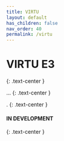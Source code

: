 ```yaml
---
title: VIRTU
layout: default
has_children: false
nav_order: 40
permalink: /virtu
---
```

# VIRTU E3
{: .text-center }

...
{: .text-center }

.
{: .text-center }

#### IN DEVELOPMENT
{: .text-center }
